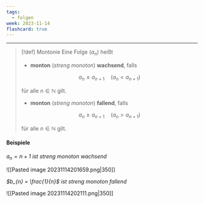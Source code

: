 ```yaml
---
tags:
  - folgen
week: 2023-11-14
flashcard: true
---
```

***

> [!def] Montonie
> Eine Folge $\left(a_n\right)$ heißt
> - **monton** (*streng monoton*) **wachsend**, falls
> 
> $$
> a_n \leq a_{n+1} \quad\left(a_n<a_{n+1}\right)
> $$
> 
> für alle $n \in \mathbb{N}$ gilt.
> 
> - **monton** (*streng monoton*) **fallend**, falls
> 
> $$
> a_n \geq a_{n+1} \quad\left(a_n>a_{n+1}\right)
> $$
> 
> für alle $n \in \mathbb{N}$ gilt.
#### Beispiele

*$a_{n} = n + 1$ ist streng monoton wachsend*

![[Pasted image 20231114201659.png|350]]

*$b_{n} = \frac{1}{n}$ ist streng monoton fallend*

![[Pasted image 20231114202111.png|350]]

